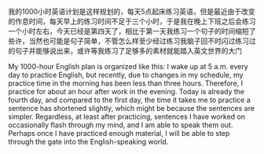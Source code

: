 我的1000小时英语计划是这样规划的，每天5点起床练习英语，但是最近由于改变的作息时间，每天早上的练习时间不足于三个小时，于是我在晚上下班之后会练习一个小时左右，今天已经是第四天了，相比于第一天我练习一个句子的时间缩短了些许，当然也可能是句子简单，不管怎么样至少经过练习我脑子回不时闪过练习过的句子并能够说出来，或许等我练习了足够多的素材就能踏入英文世界的大门

My 1000-hour English plan is organized like this: I wake up at 5 a.m. every day to practice English, but recently, due to changes in my schedule, my practice time in the morning has been less than three hours. Therefore, I practice for about an hour after work in the evening. Today is already the fourth day, and compared to the first day, the time it takes me to practice a sentence has shortened slightly, which might be because the sentences are simpler. Regardless, at least after practicing, sentences I have worked on occasionally flash through my mind, and I am able to speak them out. Perhaps once I have practiced enough material, I will be able to step through the gate into the English-speaking world.